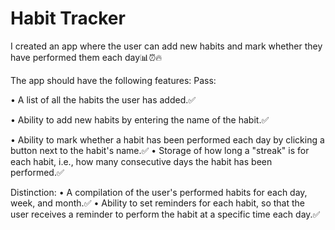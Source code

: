 # Habit Tracker
I created an app where the user can add new habits and mark whether they have performed them each day📊⏰🔥

The app should have the following features:
Pass:

• A list of all the habits the user has added.✅

• Ability to add new habits by entering the name of the habit.✅

• Ability to mark whether a habit has been performed each day by clicking a button next to the habit's name.✅
• Storage of how long a "streak" is for each habit, i.e., how many consecutive days the habit has been performed.✅

Distinction:
• A compilation of the user's performed habits for each day, week, and month.✅
• Ability to set reminders for each habit, so that the user receives a reminder to perform the habit at a specific time each day.✅
